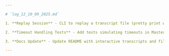 ```yaml
---

# `log_12_10_09_2025.md`

1. **Replay Session** - CLI to replay a transcript file (pretty print with timestamps).

2. **Timeout Handling Tests** - Add tests simulating timeouts in MasterAgent.

3. **Docs Update** - Update README with interactive transcripts and filters examples.

---
```



